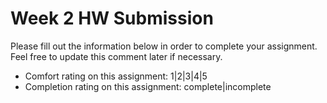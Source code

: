 # Week 2 HW Submission

Please fill out the information below in order to complete your assignment. Feel free to update this comment later if necessary.

* Comfort rating on this assignment: 1|2|3|4|5
* Completion rating on this assignment: complete|incomplete
